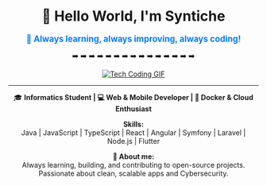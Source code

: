 <div align="center">

# 👋 Hello World, I'm Syntiche

<div style="color: #007bff; font-weight: bold; font-size: 1.2em;">
💙 Always learning, always improving, always coding!
</div>

➡️ ➡️ ➡️ ➡️ ➡️ ➡️ ➡️ ➡️ ➡️ ➡️ ➡️ ➡️ ➡️ ➡️ ➡️

[![Tech Coding GIF](https://github.com/user-attachments/assets/7ce6dadb-2cd4-4528-9c6f-ebc7f9bc4794)](https://media0.giphy.com/media/v1.Y2lkPTc5MGI3NjExMmk2c3piOHRqbnV0ZmRzcDJoMWQ4dm8xOTNyejl2b3N0Y2N3M3J5dSZlcD12MV9pbnRlcm5hbF9naWZfYnlfaWQmY3Q9Zw/3sDaYbHuv8ypgZCcjG/giphy.gif)

---

🎓 **Informatics Student | 💻 Web & Mobile Developer | 🐳 Docker & Cloud Enthusiast**

**Skills:**  
Java | JavaScript | TypeScript | React | Angular | Symfony | Laravel | Node.js | Flutter

**🚀 About me:**  
Always learning, building, and contributing to open-source projects. Passionate about clean, scalable apps and Cybersecurity.

</div>

